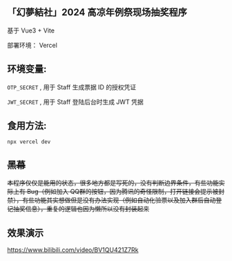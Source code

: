 ## 「幻夢結社」2024 高凉年例祭现场抽奖程序

基于 Vue3 + Vite

部署环境： Vercel

## 环境变量: 

`OTP_SECRET` , 用于 Staff 生成票据 ID 的授权凭证

`JWT_SECRET` , 用于 Staff 登陆后台时生成 JWT 凭据

## 食用方法:

`npx vercel dev`

## ~~黑幕~~

~~本程序仅仅是能用的状态，很多地方都是写死的，没有判断边界条件，有些功能实际上有 Bug（例如加入 QQ群的按钮，因为腾讯的奇怪限制，打开链接会提示被封禁），有些功能其实想做但是没有办法实现（例如自动化验票以及加入群后自动登记抽奖信息），重复的逻辑也因为懒所以没有封装起来~~

## 效果演示

https://www.bilibili.com/video/BV1QU421Z7Rk
